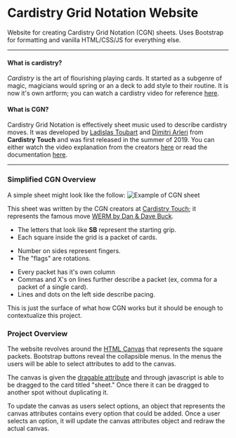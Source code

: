 # Cardistry Grid Notation Website
Website for creating Cardistry Grid Notation (CGN) sheets. Uses Bootstrap for formatting and vanilla HTML/CSS/JS for everything else.

---

#### What is cardistry?
*Cardistry* is the art of flourishing playing cards. It started as a subgenre of magic, magicians would spring or an a deck to add style to their routine. It is now it's own artform; you can watch a cardistry video for reference [here](https://youtu.be/No_yMP_HKFo).

#### What is CGN? 
Cardistry Grid Notation is effectively sheet music used to describe cardistry moves. It was developed by [Ladislas Toubart](https://www.instagram.com/mayo_naara/) and [Dimitri Arleri](https://www.instagram.com/dimitriarleri/?hl=en) from **Cardistry Touch** and was first released in the summer of 2019. You can either watch the video explanation from the creators [here](https://youtu.be/VAibY1Xx09w) or read the documentation [here](https://www.dropbox.com/s/073zvqcchsyjtod/CGN%20v1.0%20-%20Documentation.pdf). 

---

### Simplified CGN Overview

A simple sheet might look like the follow:
![Example of CGN sheet](https://www.cardistrytouch.com/wp-content/uploads/2020/04/full-werm2-CGN-e1586947197601.png)

This sheet was written by the CGN creators at [Cardistry Touch](https://www.cardistrytouch.com/stories/the-notation-system/); it represents the famous move [WERM by Dan & Dave Buck](https://youtu.be/o6HNsuFaETA?t=383).

* The letters that look like **SB** represent the starting grip. 
* Each square inside the grid is a packet of cards. 
 - Number on sides represent fingers.
 - The "flags" are rotations.
* Every packet has it's own column
* Commas and X's on lines further describe a packet (ex, comma for a packet of a single card).
* Lines and dots on the left side describe pacing.


This is just the surface of what how CGN works but it should be enough to contextualize this project. 



### Project Overview

The website revolves around the [HTML Canvas](https://developer.mozilla.org/en-US/docs/Web/API/Canvas_API) that represents the square packets. Bootstrap buttons reveal the collapsible menus. In the menus the users will be able to select attributes to add to the canvas. 

The canvas is given the [dragable attribute](https://developer.mozilla.org/en-US/docs/Web/HTML/Global_attributes/draggable) and through javascript is able to be dragged to the card titled "sheet." Once there it can be dragged to another spot without duplicating it. 

To update the canvas as users select options, an object that represents the canvas attributes contains every option that could be added. Once a user selects an option, it will update the canvas attributes object and redraw the actual canvas. 
